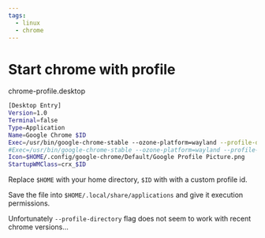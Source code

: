 ```yaml
---
tags:
  - linux
  - chrome
---
```


# Start chrome with profile

chrome-profile.desktop

```bash
[Desktop Entry]
Version=1.0
Terminal=false
Type=Application
Name=Google Chrome $ID
Exec=/usr/bin/google-chrome-stable --ozone-platform=wayland --profile-directory=Default --app-id=$ID %U
#Exec=/usr/bin/google-chrome-stable --ozone-platform=wayland --profile-directory="Profile 1" --app-id=$ID %U
Icon=$HOME/.config/google-chrome/Default/Google Profile Picture.png
StartupWMClass=crx_$ID
```

Replace `$HOME` with your home directory, `$ID` with with a custom profile id.

Save the file into `$HOME/.local/share/applications` and give it execution permissions.

Unfortunately `--profile-directory` flag does not seem to work with recent chrome versions...
